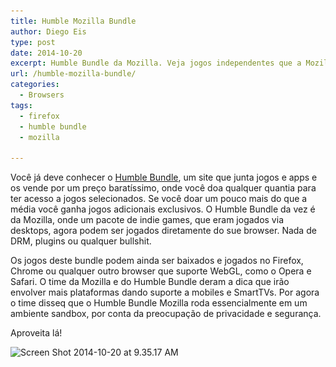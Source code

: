 ```yaml
---
title: Humble Mozilla Bundle
author: Diego Eis
type: post
date: 2014-10-20
excerpt: Humble Bundle da Mozilla. Veja jogos independentes que a Mozilla está oferecendo no pacote.
url: /humble-mozilla-bundle/
categories:
  - Browsers
tags:
  - firefox
  - humble bundle
  - mozilla

---
```

Você já deve conhecer o [Humble Bundle][1], um site que junta jogos e apps e os vende por um preço baratíssimo, onde você doa qualquer quantia para ter acesso a jogos selecionados. Se você doar um pouco mais do que a média você ganha jogos adicionais exclusivos. O Humble Bundle da vez é da Mozilla, onde um pacote de indie games, que eram jogados via desktops, agora podem ser jogados diretamente do sue browser. Nada de DRM, plugins ou qualquer bullshit.

Os jogos deste bundle podem ainda ser baixados e jogados no Firefox, Chrome ou qualquer outro browser que suporte WebGL, como o Opera e Safari. O time da Mozilla e do Humble Bundle deram a dica que irão envolver mais plataformas dando suporte a mobiles e SmartTVs. Por agora o time disseq que o Humble Bundle Mozilla roda essencialmente em um ambiente sandbox, por conta da preocupação de privacidade e segurança.

Aproveita lá!

<img src="https://raw.githubusercontent.com/diegoeis/tableless-static-images/master/2014/10/Screen-Shot-2014-10-20-at-9.35.17-AM.png" alt="Screen Shot 2014-10-20 at 9.35.17 AM" width="1064" height="987" class="alignnone size-full wp-image-44869" srcset="uploads/2014/10/Screen-Shot-2014-10-20-at-9.35.17-AM.png 1064w, uploads/2014/10/Screen-Shot-2014-10-20-at-9.35.17-AM-149x139.png 149w, uploads/2014/10/Screen-Shot-2014-10-20-at-9.35.17-AM-400x371.png 400w" sizes="(max-width: 1064px) 100vw, 1064px" />

 [1]: https://www.humblebundle.com/